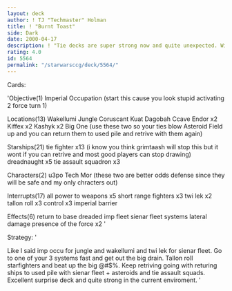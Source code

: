 ```yaml
---
layout: deck
author: ! TJ "Techmaster" Holman
title: ! "Burnt Toast"
side: Dark
date: 2000-04-17
description: ! "Tie decks are super strong now and quite unexpected. Will defeat y4 mains no prob and most other decks."
rating: 4.0
id: 5564
permalink: "/starwarsccg/deck/5564/"
---
```

Cards: 

'Objective(1)
Imperial Occupation (start this cause you look stupid activating 2 force turn 1)

Locations(13)
Wakellumi
Jungle
Coruscant
Kuat
Dagobah Ccave
Endor x2
Kiffex x2
Kashyk x2
Big One (use these two so your ties blow
Asteroid Field up and you can return them to used pile and retrive with them again)

Starships(21)
tie fighter x13 (i know you think grimtaash will stop this but it wont if you can retrive and most good players can stop drawing)
dreadnaught x5
tie assault squadron x3

Characters(2)
u3po
Tech Mor (these two are better odds defense since they will be safe and my only chracters out)

Interrupts(17)
all power to weapons x5
short range fighters x3
twi lek x2
tallon roll x3
control x3
imperial barrier

Effects(6)
return to base
dreaded imp fleet
sienar fleet systems
lateral damage
presence of the force x2
'

Strategy: '

Like I said imp occu for jungle and wakellumi and twi lek for sienar fleet.  Go to one of your 3 systems fast and get out the big drain. Tallon roll starfighters and beat up the big @#$%.  Keep retriving going with returing ships to used pile with sienar fleet + asteroids and tie assault squads.  Excellent surprise deck and quite strong in the current enviroment. '
